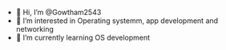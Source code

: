 - 👋 Hi, I’m @Gowtham2543
- 👀 I’m interested in Operating systemm, app development and networking 
- 🌱 I’m currently learning OS development
<!-- 💞️ I’m looking to collaborate on ...
- 📫 How to reach me ... -->

<!---
Gowtham2543/Gowtham2543 is a ✨ special ✨ repository because its `README.md` (this file) appears on your GitHub profile.
You can click the Preview link to take a look at your changes.
--->
